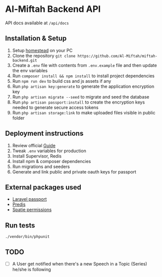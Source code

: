 # Al-Miftah Backend API

API docs available at `/api/docs`

## Installation & Setup
1. Setup [homestead](https://laravel.com/docs/7.x/homestead) on your PC
2. Clone the repository `git clone https://github.com/Al-Miftah/miftah-backend.git`
3. Create a `.env` file with contents from `.env.example` file and then update the env variables
4. Run `composer install && npm install` to install project dependencies
5. Run `npm run dev` to build css and js assets if any
6. Run `php artisan key:generate` to generate the application encryption key
7. Run `php artisan migrate --seed` to migrate and seed the database
8. Run `php artisan passport:install` to create the encryption keys needed to generate secure access tokens
9. Run `php artisan storage:link` to make uploaded files visible in public folder


## Deployment instructions
1. Review official [Guide](https://laravel.com/docs/7.x/deployment)
2. Tweak `.env` variables for production
3. Install Supervisor, Redis
4. Install npm & composer dependencies
5. Run migrations and seeders
6. Generate and link public and private oauth keys for passport

## External packages used
- [Laravel passport](https://github.com/laravel/passport)
- [Predis](https://github.com/nrk/predis)
- [Spatie permissions](https://github.com/spatie/laravel-permission)

## Run tests
`./vendor/bin/phpunit`

## TODO
- [ ] A User get notified when there's a new Speech in a Topic (Series) he/she is following
